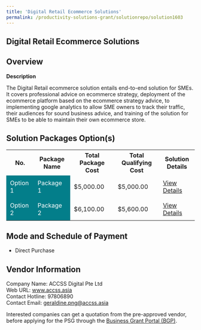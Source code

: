 ```yaml
---
title: 'Digital Retail Ecommerce Solutions'
permalink: /productivity-solutions-grant/solutionrepo/solution1603
---
```


## Digital Retail Ecommerce Solutions

## Overview

**Description**

The Digital Retail ecommerce solution entails end-to-end solution for SMEs. It covers professional advice on ecommerce strategy, deployment of the ecommerce platform based on the ecommerce strategy advice, to implementing google analytics to allow SME owners to track their traffic, their audiences for sound business advice, and training of the solution for SMEs to be able to maintain their own ecommerce store.

## Solution Packages Option(s)

<table>
<tr>
<th><b>No.</b></th>
<th><b>Package Name</b></th>
<th><b>Total Package Cost</b></th>
<th><b>Total Qualifying Cost</b></th>
<th><b>Solution Details</b></th>
</tr>
<tr>
<td style='padding: 10px; background-color: #037E8A; color: #FFFFFF;'>Option 1</td>
<td style='padding: 10px; background-color: #037E8A; color: #FFFFFF;'>Package 1</td>
<td style='padding: 10px;'>$5,000.00</td>
<td style='padding: 10px;'>$5,000.00</td>
<td style='padding: 10px;'><a href='/images/psg/ACCSS_Digital_Retail_Ecommerce_Desensitised_Annex3_Part1.pdf' target='_blank'>View Details</a></td>
</tr>
<tr>
<td style='padding: 10px; background-color: #037E8A; color: #FFFFFF;'>Option 2</td>
<td style='padding: 10px; background-color: #037E8A; color: #FFFFFF;'>Package 2</td>
<td style='padding: 10px;'>$6,100.00</td>
<td style='padding: 10px;'>$5,600.00</td>
<td style='padding: 10px;'><a href='/images/psg/ACCSS_Digital_Retail_Ecommerce_Desensitised_Annex3_Part2.pdf' target='_blank'>View Details</a></td>
</tr>
</table>

## Mode and Schedule of Payment

 - Direct Purchase

## Vendor Information

 Company Name: ACCSS Digital Pte Ltd<br>Web URL: www.accss.asia <br>Contact Hotline: 97806890 <br>Contact Email: geraldine.png@accss.asia <br>

Interested companies can get a quotation from the pre-approved vendor, before applying for the PSG through the <a href='https://www.businessgrants.gov.sg/' target='_blank' rel='noopener'>Business Grant Portal (BGP)</a>.

<script src="/jquery/resize-tables.js"></script>
